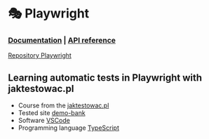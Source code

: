 # 🎭 Playwright

### [Documentation](https://playwright.dev) | [API reference](https://playwright.dev/docs/api/class-playwright)

[Repository Playwright](https://github.com/microsoft/playwright)

## Learning automatic tests in Playwright with jaktestowac.pl

- Course from the [jaktestowac.pl](https://jaktestowac.pl/course/playwright-wprowadzenie/) <br>
- Tested site [demo-bank](https://demo-bank.vercel.app/) <br>
- Software [VSCode](https://code.visualstudio.com/) <br>
- Programming language [TypeScript](https://www.typescriptlang.org/) 